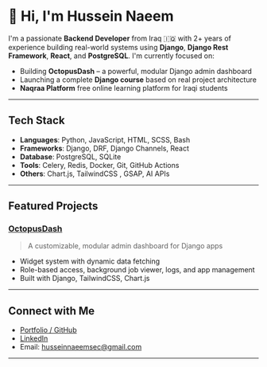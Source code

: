 # 👋 Hi, I'm Hussein Naeem

I'm a passionate **Backend Developer** from Iraq 🇮🇶 with 2+ years of experience building real-world systems using **Django**, **Django Rest Framework**, **React**, and **PostgreSQL**. I'm currently focused on:

- Building **OctopusDash** – a powerful, modular Django admin dashboard
- Launching a complete **Django course** based on real project architecture
- **Naqraa Platform**  free online learning platform for Iraqi students

---

##  Tech Stack
- **Languages**: Python, JavaScript, HTML, SCSS, Bash
- **Frameworks**: Django, DRF, Django Channels, React
- **Database**: PostgreSQL, SQLite
- **Tools**: Celery, Redis, Docker, Git, GitHub Actions
- **Others**: Chart.js, TailwindCSS , GSAP, AI APIs

---

##  Featured Projects

###  [OctopusDash](https://github.com/husseinnaeemsec/octopusdash)
> A customizable, modular admin dashboard for Django apps  
- Widget system with dynamic data fetching  
- Role-based access, background job viewer, logs, and app management  
- Built with Django, TailwindCSS, Chart.js  



---

##  Connect with Me
-  [Portfolio / GitHub](https://github.com/husseinnaeemsec)
-  [LinkedIn](https://www.linkedin.com/in/husseinnaeem/)
-  Email: husseinnaeemsec@gmail.com

---



